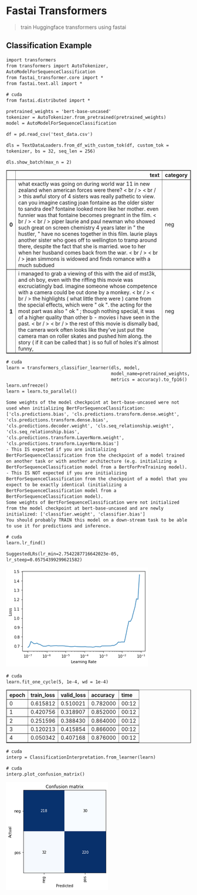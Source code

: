 # Fastai Transformers
> train Huggingface transformers using fastai


## Classification Example

```
import transformers
from transformers import AutoTokenizer, AutoModelForSequenceClassification
from fastai_transformer.core import *
from fastai.text.all import *
```

```
# cuda
from fastai.distributed import *
```

```
pretrained_weights = 'bert-base-uncased'
tokenizer = AutoTokenizer.from_pretrained(pretrained_weights)
model = AutoModelForSequenceClassification
```

```
df = pd.read_csv('test_data.csv')
```

```
dls = TextDataLoaders.from_df_with_custom_tok(df, custom_tok = tokenizer, bs = 32, seq_len = 256)
```

```
dls.show_batch(max_n = 2)
```


<table border="1" class="dataframe">
  <thead>
    <tr style="text-align: right;">
      <th></th>
      <th>text</th>
      <th>category</th>
    </tr>
  </thead>
  <tbody>
    <tr>
      <th>0</th>
      <td>what exactly was going on during world war 11 in new zealand when american forces were there? &lt; br / &gt; &lt; br / &gt; this awful story of 4 sisters was really pathetic to view. can you imagine casting joan fontaine as the older sister to sandra dee? fontaine looked more like her mother. even funnier was that fontaine becomes pregnant in the film. &lt; br / &gt; &lt; br / &gt; piper laurie and paul newman who showed such great on screen chemistry 4 years later in " the hustler, " have no scenes together in this film. laurie plays another sister who goes off to wellington to tramp around there, despite the fact that she is married. woe to her when her husband comes back from the war. &lt; br / &gt; &lt; br / &gt; jean simmons is widowed and finds romance with a much subdued</td>
      <td>neg</td>
    </tr>
    <tr>
      <th>1</th>
      <td>i managed to grab a viewing of this with the aid of mst3k, and oh boy, even with the riffing this movie was excruciatingly bad. imagine someone whose competence with a camera could be out done by a monkey. &lt; br / &gt; &lt; br / &gt; the highlights ( what little there were ) came from the special effects, which were " ok ". the acting for the most part was also " ok " ; though nothing special, it was of a higher quality than other b - movies i have seen in the past. &lt; br / &gt; &lt; br / &gt; the rest of this movie is dismally bad, the camera work often looks like they've just put the camera man on roller skates and pushed him along. the story ( if it can be called that ) is so full of holes it's almost funny,</td>
      <td>neg</td>
    </tr>
  </tbody>
</table>


```
# cuda
learn = transformers_classifier_learner(dls, model, 
                                        model_name=pretrained_weights, 
                                        metrics = accuracy).to_fp16()
learn.unfreeze()
learn = learn.to_parallel()
```

    Some weights of the model checkpoint at bert-base-uncased were not used when initializing BertForSequenceClassification: ['cls.predictions.bias', 'cls.predictions.transform.dense.weight', 'cls.predictions.transform.dense.bias', 'cls.predictions.decoder.weight', 'cls.seq_relationship.weight', 'cls.seq_relationship.bias', 'cls.predictions.transform.LayerNorm.weight', 'cls.predictions.transform.LayerNorm.bias']
    - This IS expected if you are initializing BertForSequenceClassification from the checkpoint of a model trained on another task or with another architecture (e.g. initializing a BertForSequenceClassification model from a BertForPreTraining model).
    - This IS NOT expected if you are initializing BertForSequenceClassification from the checkpoint of a model that you expect to be exactly identical (initializing a BertForSequenceClassification model from a BertForSequenceClassification model).
    Some weights of BertForSequenceClassification were not initialized from the model checkpoint at bert-base-uncased and are newly initialized: ['classifier.weight', 'classifier.bias']
    You should probably TRAIN this model on a down-stream task to be able to use it for predictions and inference.


```
# cuda
learn.lr_find()
```








    SuggestedLRs(lr_min=2.7542287716642023e-05, lr_steep=0.05754399299621582)




![png](docs/images/output_8_2.png)


```
# cuda
learn.fit_one_cycle(5, 1e-4, wd = 1e-4)
```


<table border="1" class="dataframe">
  <thead>
    <tr style="text-align: left;">
      <th>epoch</th>
      <th>train_loss</th>
      <th>valid_loss</th>
      <th>accuracy</th>
      <th>time</th>
    </tr>
  </thead>
  <tbody>
    <tr>
      <td>0</td>
      <td>0.615812</td>
      <td>0.510021</td>
      <td>0.782000</td>
      <td>00:12</td>
    </tr>
    <tr>
      <td>1</td>
      <td>0.420756</td>
      <td>0.318907</td>
      <td>0.852000</td>
      <td>00:12</td>
    </tr>
    <tr>
      <td>2</td>
      <td>0.251596</td>
      <td>0.388430</td>
      <td>0.864000</td>
      <td>00:12</td>
    </tr>
    <tr>
      <td>3</td>
      <td>0.120213</td>
      <td>0.415854</td>
      <td>0.866000</td>
      <td>00:12</td>
    </tr>
    <tr>
      <td>4</td>
      <td>0.050342</td>
      <td>0.407168</td>
      <td>0.876000</td>
      <td>00:12</td>
    </tr>
  </tbody>
</table>


```
# cuda
interp = ClassificationInterpretation.from_learner(learn)
```





```
# cuda
interp.plot_confusion_matrix()
```


![png](docs/images/output_11_0.png)


